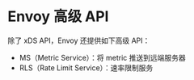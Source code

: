 # Envoy 高级 API

除了 xDS API，Envoy 还提供如下高级 API：

- MS（Metric Service）：将 metric 推送到远端服务器
- RLS（Rate Limit Service）：速率限制服务